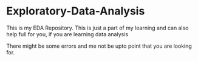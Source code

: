 # Exploratory-Data-Analysis

This is my EDA Repository. This is just a part of my learning and can also help full for you, if you are learning data analysis

There might be some errors and me not be upto point that you are looking for.
